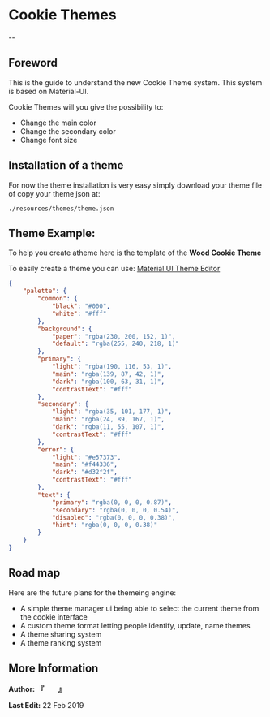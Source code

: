 # Cookie Themes
--

## Foreword

This is the guide to understand the new Cookie Theme system. This system is based on Material-UI.

Cookie Themes will you give the possibility to:

 - Change the main color
 - Change the secondary color
 - Change font size

## Installation of a theme

For now the theme installation is very easy simply download your theme file of copy your theme json at:

```
./resources/themes/theme.json

```

## Theme Example:

To help you create atheme here is the template of the **Wood Cookie Theme**

To easily create a theme you can use: [Material UI Theme Editor](https://in-your-saas.github.io/material-ui-theme-editor/)

```json
{
    "palette": {
        "common": {
            "black": "#000",
            "white": "#fff"
        },
        "background": {
            "paper": "rgba(230, 200, 152, 1)",
            "default": "rgba(255, 240, 218, 1)"
        },
        "primary": {
            "light": "rgba(190, 116, 53, 1)",
            "main": "rgba(139, 87, 42, 1)",
            "dark": "rgba(100, 63, 31, 1)",
            "contrastText": "#fff"
        },
        "secondary": {
            "light": "rgba(35, 101, 177, 1)",
            "main": "rgba(24, 89, 167, 1)",
            "dark": "rgba(11, 55, 107, 1)",
            "contrastText": "#fff"
        },
        "error": {
            "light": "#e57373",
            "main": "#f44336",
            "dark": "#d32f2f",
            "contrastText": "#fff"
        },
        "text": {
            "primary": "rgba(0, 0, 0, 0.87)",
            "secondary": "rgba(0, 0, 0, 0.54)",
            "disabled": "rgba(0, 0, 0, 0.38)",
            "hint": "rgba(0, 0, 0, 0.38)"
        }
    }
}
```

## Road map

Here are the future plans for the themeing engine:

 - A simple theme manager ui being able to select the current theme from the cookie interface
 - A custom theme format letting people identify, update, name themes
 - A theme sharing system
 - A theme ranking system

## More Information


**Author:** **『　　』**

**Last Edit:** 22 Feb 2019
 
